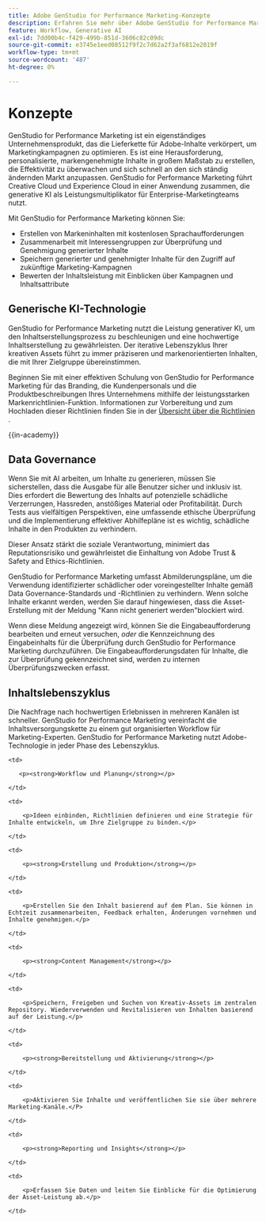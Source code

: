 ```yaml
---
title: Adobe GenStudio for Performance Marketing-Konzepte
description: Erfahren Sie mehr über Adobe GenStudio for Performance Marketing-Konzepte und -Terminologie.
feature: Workflow, Generative AI
exl-id: 7dd00b4c-f429-499b-851d-3606c82c09dc
source-git-commit: e3745e1eed08512f9f2c7d62a2f3af6812e2019f
workflow-type: tm+mt
source-wordcount: '487'
ht-degree: 0%

---
```


# Konzepte

GenStudio for Performance Marketing ist ein eigenständiges Unternehmensprodukt, das die Lieferkette für Adobe-Inhalte verkörpert, um Marketingkampagnen zu optimieren. Es ist eine Herausforderung, personalisierte, markengenehmigte Inhalte in großem Maßstab zu erstellen, die Effektivität zu überwachen und sich schnell an den sich ständig ändernden Markt anzupassen. GenStudio for Performance Marketing führt Creative Cloud und Experience Cloud in einer Anwendung zusammen, die generative KI als Leistungsmultiplikator für Enterprise-Marketingteams nutzt.

Mit GenStudio for Performance Marketing können Sie:

* Erstellen von Markeninhalten mit kostenlosen Sprachaufforderungen
* Zusammenarbeit mit Interessengruppen zur Überprüfung und Genehmigung generierter Inhalte
* Speichern generierter und genehmigter Inhalte für den Zugriff auf zukünftige Marketing-Kampagnen
* Bewerten der Inhaltsleistung mit Einblicken über Kampagnen und Inhaltsattribute

## Generische KI-Technologie

GenStudio for Performance Marketing nutzt die Leistung generativer KI, um den Inhaltserstellungsprozess zu beschleunigen und eine hochwertige Inhaltserstellung zu gewährleisten. Der iterative Lebenszyklus Ihrer kreativen Assets führt zu immer präziseren und markenorientierten Inhalten, die mit Ihrer Zielgruppe übereinstimmen.

Beginnen Sie mit einer effektiven Schulung von GenStudio for Performance Marketing für das Branding, die Kundenpersonals und die Produktbeschreibungen Ihres Unternehmens mithilfe der leistungsstarken Markenrichtlinien-Funktion. Informationen zur Vorbereitung und zum Hochladen dieser Richtlinien finden Sie in der [Übersicht über die Richtlinien](../user-guide/guidelines/overview.md) .

{{in-academy}}

## Data Governance

Wenn Sie mit AI arbeiten, um Inhalte zu generieren, müssen Sie sicherstellen, dass die Ausgabe für alle Benutzer sicher und inklusiv ist. Dies erfordert die Bewertung des Inhalts auf potenzielle schädliche Verzerrungen, Hassreden, anstößiges Material oder Profitabilität. Durch Tests aus vielfältigen Perspektiven, eine umfassende ethische Überprüfung und die Implementierung effektiver Abhilfepläne ist es wichtig, schädliche Inhalte in den Produkten zu verhindern.

Dieser Ansatz stärkt die soziale Verantwortung, minimiert das Reputationsrisiko und gewährleistet die Einhaltung von Adobe Trust &amp; Safety and Ethics-Richtlinien.

GenStudio for Performance Marketing umfasst Abmilderungspläne, um die Verwendung identifizierter schädlicher oder voreingestellter Inhalte gemäß Data Governance-Standards und -Richtlinien zu verhindern. Wenn solche Inhalte erkannt werden, werden Sie darauf hingewiesen, dass die Asset-Erstellung mit der Meldung &quot;Kann nicht generiert werden&quot;blockiert wird.

Wenn diese Meldung angezeigt wird, können Sie die Eingabeaufforderung bearbeiten und erneut versuchen, _oder_ die Kennzeichnung des Eingabeinhalts für die Überprüfung durch GenStudio for Performance Marketing durchzuführen. Die Eingabeaufforderungsdaten für Inhalte, die zur Überprüfung gekennzeichnet sind, werden zu internen Überprüfungszwecken erfasst.

## Inhaltslebenszyklus

Die Nachfrage nach hochwertigen Erlebnissen in mehreren Kanälen ist schneller. GenStudio for Performance Marketing vereinfacht die Inhaltsversorgungskette zu einem gut organisierten Workflow für Marketing-Experten. GenStudio for Performance Marketing nutzt Adobe-Technologie in jeder Phase des Lebenszyklus.

<table style="table-layout:auto">

<tr style="border: 0;">

    <td>

       <p><strong>Workflow und Planung</strong></p>

    </td>

    <td>

        <p>Ideen einbinden, Richtlinien definieren und eine Strategie für Inhalte entwickeln, um Ihre Zielgruppe zu binden.</p>

    </td>

</tr>

<tr style="border: 0;">

    <td>

        <p><strong>Erstellung und Produktion</strong></p>

    </td>

    <td>

        <p>Erstellen Sie den Inhalt basierend auf dem Plan. Sie können in Echtzeit zusammenarbeiten, Feedback erhalten, Änderungen vornehmen und Inhalte genehmigen.</p>

    </td>

</tr>

<tr style="border: 0;">

    <td>

        <p><strong>Content Management</strong></p>

    </td>

    <td>

        <p>Speichern, Freigeben und Suchen von Kreativ-Assets im zentralen Repository. Wiederverwenden und Revitalisieren von Inhalten basierend auf der Leistung.</p>

    </td>

</tr>

<tr style="border: 0;">

    <td>

        <p><strong>Bereitstellung und Aktivierung</strong></p>

    </td>

    <td>

        <p>Aktivieren Sie Inhalte und veröffentlichen Sie sie über mehrere Marketing-Kanäle.</P>

    </td>

</tr>

<tr style="border: 0;">

    <td>

        <p><strong>Reporting und Insights</strong></p>

    </td>

    <td>

        <p>Erfassen Sie Daten und leiten Sie Einblicke für die Optimierung der Asset-Leistung ab.</p>

    </td>

</tr>

</table>
